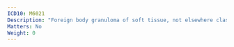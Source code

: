 ```yaml
---
ICD10: M6021
Description: "Foreign body granuloma of soft tissue, not elsewhere classified: Shoulder region"
Matters: No
Weight: 0
---
```


